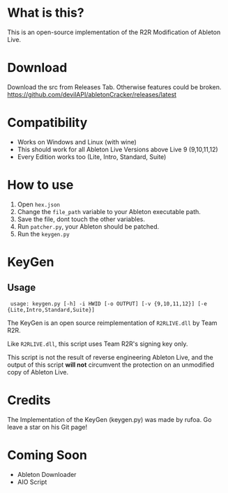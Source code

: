 # What is this?
This is an open-source implementation of the R2R Modification of Ableton Live.
# Download
Download the src from Releases Tab. Otherwise features could be broken.
https://github.com/devilAPI/abletonCracker/releases/latest
# Compatibility
- Works on Windows and Linux (with wine)
- This should work for all Ableton Live Versions above Live 9 (9,10,11,12)
- Every Edition works too (Lite, Intro, Standard, Suite)
# How to use
1. Open `hex.json`
2. Change the `file_path` variable to your Ableton executable path.
3. Save the file, dont touch the other variables.
4. Run `patcher.py`, your Ableton should be patched.
5. Run the `keygen.py`
# KeyGen
## Usage
` usage: keygen.py [-h] -i HWID [-o OUTPUT] [-v {9,10,11,12}] [-e {Lite,Intro,Standard,Suite}]`

The KeyGen is an open source reimplementation of `R2RLIVE.dll` by Team R2R.

Like `R2RLIVE.dll`, this script uses Team R2R's signing key only.

This script is not the result of reverse engineering Ableton Live, and the output of this script **will not** circumvent the protection on an unmodified copy of Ableton Live.
# Credits
The Implementation of the KeyGen (keygen.py) was made by rufoa. Go leave a star on his Git page! 
# Coming Soon
- Ableton Downloader
- AIO Script

